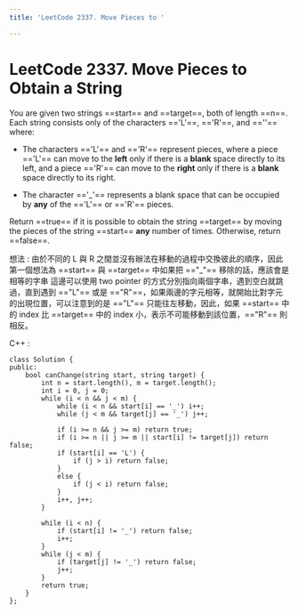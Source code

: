 ```yaml
---
title: 'LeetCode 2337. Move Pieces to '

---
```


# LeetCode 2337. Move Pieces to Obtain a String

You are given two strings ==start== and ==target==, both of length ==n==. Each string consists only of the characters =='L'==, =='R'==, and ==''== where:

* The characters =='L'== and =='R'== represent pieces, where a piece =='L'== can move to the **left** only if there is a **blank** space directly to its left, and a piece =='R'== can move to the **right** only if there is a **blank** space directly to its right.

* The character =='_'== represents a blank space that can be occupied by **any** of the =='L'== or =='R'== pieces.

Return ==true== if it is possible to obtain the string ==target== by moving the pieces of the string ==start== **any** number of times. Otherwise, return ==false==.

想法 :
由於不同的 L 與 R 之間並沒有辦法在移動的過程中交換彼此的順序，因此第一個想法為 ==start== 與 ==target== 中如果把 =="_"== 移除的話，應該會是相等的字串
這邊可以使用 two pointer 的方式分別指向兩個字串，遇到空白就跳過，直到遇到 =="L"== 或是 =="R"==，如果兩邊的字元相等，就開始比對字元的出現位置，可以注意到的是 =="L"== 只能往左移動，因此，如果 ==start== 中的 index 比 ==target== 中的 index 小，表示不可能移動到該位置，=="R"== 則相反。

C++ : 
```C++=
class Solution {
public:
    bool canChange(string start, string target) {
        int n = start.length(), m = target.length();
        int i = 0, j = 0;
        while (i < n && j < m) {
            while (i < n && start[i] == '_') i++;
            while (j < m && target[j] == '_') j++;

            if (i >= n && j >= m) return true;
            if (i >= n || j >= m || start[i] != target[j]) return false;
            if (start[i] == 'L') {
                if (j > i) return false;
            }
            else {
                if (j < i) return false;
            }
            i++, j++;
        } 

        while (i < n) {
            if (start[i] != '_') return false;
            i++;
        }
        while (j < m) {
            if (target[j] != '_') return false;
            j++;
        }
        return true;
    }
};
```